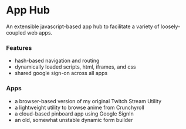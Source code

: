 # App Hub
An extensible javascript-based app hub to facilitate a variety of loosely-coupled web apps.

### Features
- hash-based navigation and routing
- dynamically loaded scripts, html, iframes, and css
- shared google sign-on across all apps

### Apps
- a browser-based version of my original Twitch Stream Utility
- a lightweight utility to browse anime from Crunchyroll
- a cloud-based pinboard app using Google SignIn
- an old, somewhat unstable dynamic form builder
